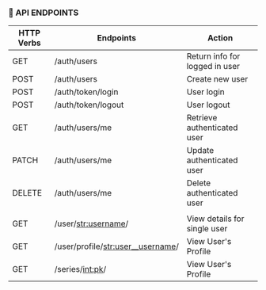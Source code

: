 ### 🐌 API ENDPOINTS

| HTTP Verbs | Endpoints                                                         | Action                                     |         
| ---------- | ----------------------------------------------------------------- | ------------------------------------------ |
| GET        | /auth/users                                                       | Return info for logged in user             |
| POST       | /auth/users                                                       | Create new user                            |
| POST       | /auth/token/login                                                 | User login                                 |
| POST       | /auth/token/logout                                                | User logout                                |
| GET        | /auth/users/me                                                    | Retrieve authenticated user                |
| PATCH      | /auth/users/me                                                    | Update authenticated user                  |
| DELETE     | /auth/users/me                                                    | Delete authenticated user                  |
|            |                                                                   |                                            |
| GET        | /user/<str:username>/                                             | View details for single user               |
| GET        | /user/profile/<str:user__username>/                               | View User's Profile                        |
| GET        | /series/<int:pk>/                                                 | View User's Profile                        |

